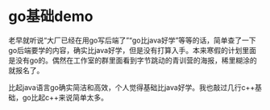 # go基础demo

  老早就听说“大厂已经在用go写后端了”“go比java好学”等等的话，简单查了一下go后端要学的内容，确实比java好学，但是没有打算入手。本来寒假的计划里面是没有go的。偶然在工作室的群里面看到字节跳动的青训营的海报，稀里糊涂的就报名了。

  比起java语言go确实简洁和高效，个人觉得基础比java好学。我也敲过几行c++基础，go比起c++来说简单太多。

